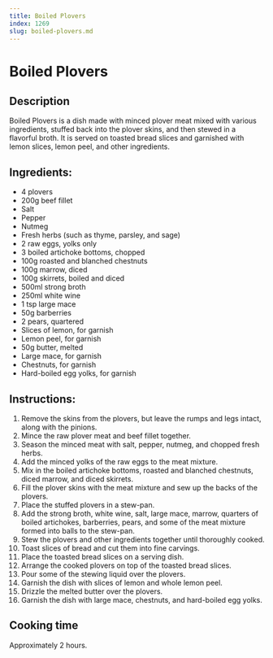 ```yaml
---
title: Boiled Plovers
index: 1269
slug: boiled-plovers.md
---
```


# Boiled Plovers

## Description
Boiled Plovers is a dish made with minced plover meat mixed with various ingredients, stuffed back into the plover skins, and then stewed in a flavorful broth. It is served on toasted bread slices and garnished with lemon slices, lemon peel, and other ingredients.

## Ingredients:
- 4 plovers
- 200g beef fillet
- Salt
- Pepper
- Nutmeg
- Fresh herbs (such as thyme, parsley, and sage)
- 2 raw eggs, yolks only
- 3 boiled artichoke bottoms, chopped
- 100g roasted and blanched chestnuts
- 100g marrow, diced
- 100g skirrets, boiled and diced
- 500ml strong broth
- 250ml white wine
- 1 tsp large mace
- 50g barberries
- 2 pears, quartered
- Slices of lemon, for garnish
- Lemon peel, for garnish
- 50g butter, melted
- Large mace, for garnish
- Chestnuts, for garnish
- Hard-boiled egg yolks, for garnish

## Instructions:
1. Remove the skins from the plovers, but leave the rumps and legs intact, along with the pinions.
2. Mince the raw plover meat and beef fillet together.
3. Season the minced meat with salt, pepper, nutmeg, and chopped fresh herbs.
4. Add the minced yolks of the raw eggs to the meat mixture.
5. Mix in the boiled artichoke bottoms, roasted and blanched chestnuts, diced marrow, and diced skirrets.
6. Fill the plover skins with the meat mixture and sew up the backs of the plovers.
7. Place the stuffed plovers in a stew-pan.
8. Add the strong broth, white wine, salt, large mace, marrow, quarters of boiled artichokes, barberries, pears, and some of the meat mixture formed into balls to the stew-pan.
9. Stew the plovers and other ingredients together until thoroughly cooked.
10. Toast slices of bread and cut them into fine carvings.
11. Place the toasted bread slices on a serving dish.
12. Arrange the cooked plovers on top of the toasted bread slices.
13. Pour some of the stewing liquid over the plovers.
14. Garnish the dish with slices of lemon and whole lemon peel.
15. Drizzle the melted butter over the plovers.
16. Garnish the dish with large mace, chestnuts, and hard-boiled egg yolks.

## Cooking time
Approximately 2 hours.